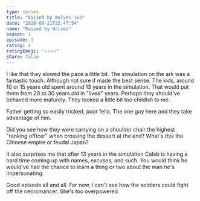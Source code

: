 ```yaml
---
type: series
title: "Raised by Wolves 1x3"
date: "2020-09-21T22:47:54"
name: "Raised by Wolves"
season: 1
episode: 3
rating: 4
ratingEmoji: "⭐️⭐️⭐️⭐️"
share: false
---
```


I like that they slowed the pace a little bit. The simulation on the ark was a fantastic touch. Although not sure if made the best sense. The kids, around 10 or 15 years old spent around 13 years in the simulation. That would put them from 20 to 30 years old in "lived" years. Perhaps they should've behaved more maturely. They looked a little bit too childish to me.

Father getting so easily tricked, poor fella. The one guy here and they take advantage of him.

Did you see how they were carrying on a shoulder chair the highest "ranking officer" when crossing the dessert at the end? What's this the Chinese empire or feudal Japan?

It also surprises me that after 13 years in the simulation Caleb is having a hard time coming up with names, excuses, and such. You would think he would've had the chance to learn a thing or two about the man he's impersonating.

Good episode all and all. For now, I can't see how the soldiers could fight off the necromancer. She's too overpowered.
